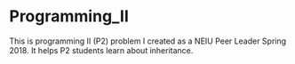 # Programming_II

This is programming II (P2) problem I created as a NEIU Peer Leader Spring 2018. It helps P2 students learn about inheritance. 
